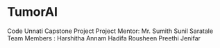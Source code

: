 # TumorAI
Code Unnati Capstone Project
Project Mentor:
Mr. Sumith Sunil Saratale
Team Members :
Harshitha Annam
Hadifa Rousheen
Preethi Jenifar
